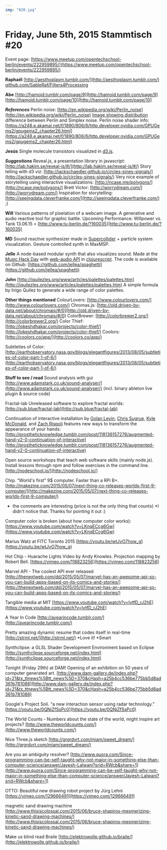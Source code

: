 ```yaml
---
img: "020.jpg"
---
```


# **Friday, June 5th, 2015 Stammtisch #20**

Event page:
[https://www.meetup.com/opentechschool-berlin/events/222959895/](https://www.meetup.com/opentechschool-berlin/events/222959895/)

**Raphaël**
[http://aesthoplasm.tumblr.com/](http://aesthoplasm.tumblr.com/)
[github.com/SableRaf/Filters4Processing](https://github.com/SableRaf/Filters4Processing)

**Abe**
[http://hamoid.tumblr.com/page/9](http://hamoid.tumblr.com/page/9)
[http://hamoid.tumblr.com/page/10](http://hamoid.tumblr.com/page/10)

***References***
Perlin noise: [http://en.wikipedia.org/wiki/Perlin_noise](http://en.wikipedia.org/wiki/Perlin_noise)
[Image showing distribution](http://ronvalstar.nl/simplex-noise-in-as3/)  difference between Perlin and Simplex noise.
Perlin noise shader info: [https://a248.e.akamai.net/f/1890/806/6/http.developer.nvidia.com/GPUGems2/gpugems2_chapter26.html](https://a248.e.akamai.net/f/1890/806/6/http.developer.nvidia.com/GPUGems2/gpugems2_chapter26.html)

**Jesús**
Single molecule transistors visualized in [d3.js](http://d3js.org/).

***Suggestions***
Reveal.js, a presentation library in javascript: [http://lab.hakim.se/reveal-js/#/](http://lab.hakim.se/reveal-js/#/)
Story telling with d3 viz: [http://jackschaedler.github.io/circles-sines-signals/](http://jackschaedler.github.io/circles-sines-signals/)
Very nice example of storytelling using interactive visualizations: [http://ncase.me/polygons/](http://ncase.me/polygons/)
Brett Victor: [http://worrydream.com/](http://worrydream.com/)
Inspiration for storytelling: [http://seeingdata.cleverfranke.com/](http://seeingdata.cleverfranke.com/) ;) 

**Will**
Various patterns of pixelation of a webcam image.
A generative and audio reactive tool for graphic battle.
Upcoming Performance: Willpower vs. Tank
13.06.15 > [http://www.tu-berlin.de/?160035](http://www.tu-berlin.de/?160035) 

**MD**
Sound reactive synthesizer made in [Supercollider](http://supercollider.github.io/) + particle system visualization.
Gesture controlled synth in MaxMSP.

**Jelle**
A node-based modular synth that also visualizes sound. Made at the [Music Hack Day](http://new.musichackday.org/) with [web-audio API](https://developer.mozilla.org/en-US/docs/Web/API/Web_Audio_API) in [clojurescript](https://github.com/clojure/clojurescript). The code is available on Github: [https://github.com/jellea/spaghetti](https://github.com/jellea/spaghetti)

**John**
[http://iquilezles.org/www/articles/palettes/palettes.htm](http://iquilezles.org/www/articles/palettes/palettes.htm)
A simple formula by Inigo Quilez to generate a wide range of color palettes.

**Other things mentioned**
ColourLovers: [http://www.colourlovers.com/](http://www.colourlovers.com/)
Chromas.js: [http://old.driven-by-data.net/about/chromajs/#/0](http://old.driven-by-data.net/about/chromajs/#/0)
ColorBrewer: [http://colorbrewer2.org/](http://colorbrewer2.org/)
Color Thief: [http://lokeshdhakar.com/projects/color-thief/](http://lokeshdhakar.com/projects/color-thief/)
Coolors: [http://coolors.co/app/](http://coolors.co/app/)

Subtleties of Color: [http://earthobservatory.nasa.gov/blogs/elegantfigures/2013/08/05/subtleties-of-color-part-1-of-6/](http://earthobservatory.nasa.gov/blogs/elegantfigures/2013/08/05/subtleties-of-color-part-1-of-6/)


**Stuff to see / read**
Sound analysis with gui [http://www.adamstark.co.uk/sound-analyser/](http://www.adamstark.co.uk/sound-analyser/) (incl. binary ableton live plugin & source code)

Fractal-lab
Unreleased software to explore fractal worlds: [http://sub.blue/fractal-lab](http://sub.blue/fractal-lab)

Continuation of interactive installation by [Golan Levin](http://flong.com/), [Chris Sugrue](http://csugrue.com/), [Kyle McDonald](http://kylemcdonald.net/), and [Zach Rispoli](http://www.begolag.com/) features new ways to transform the appearance of your hands:
[http://prostheticknowledge.tumblr.com/post/118136157276/augmented-hand-v2-0-continuation-of-interactive](http://prostheticknowledge.tumblr.com/post/118136157276/augmented-hand-v2-0-continuation-of-interactive)

Open source workshops that teach web software skills (mainly node.js). 
Install lessons through npm and follow exercises in the command line.
[http://nodeschool.io/](http://nodeschool.io/)

Chip. “World's first” 9$ computer. Faster than a RPi B+.
[http://makezine.com/2015/05/07/next-thing-co-releases-worlds-first-9-computer/](http://makezine.com/2015/05/07/next-thing-co-releases-worlds-first-9-computer/)
* the comments are interesting (price is not the only thing that counts)
*I didn't notice that. Thanks for pointing it out :)

Computer color is broken (about how computer color works):
[https://www.youtube.com/watch?v=LKnqECcg6Gw](https://www.youtube.com/watch?v=LKnqECcg6Gw)

Marius Watz at FITC Toronto 2015
[https://youtu.be/wtJvO7how_g](https://youtu.be/wtJvO7how_g)

Hot Chip - Huarache Lights
Video by Andy Knowles. Projection mapping by Robert Bell.
[https://vimeo.com/118823256](https://vimeo.com/118823256)

Marvel API - The coolest API ever released
[http://thenextweb.com/dd/2015/05/07/marvel-has-an-awesome-api-so-you-can-build-apps-based-on-its-comics-and-stories/](http://thenextweb.com/dd/2015/05/07/marvel-has-an-awesome-api-so-you-can-build-apps-based-on-its-comics-and-stories/)

Tangible media at MIT
[https://www.youtube.com/watch?v=lvtfD_rJ2hE](https://www.youtube.com/watch?v=lvtfD_rJ2hE)

A Year In Code
[http://ayearincode.tumblr.com/](http://ayearincode.tumblr.com/)

Pretty amazing dynamic resume that codes itself in real-time
[http://strml.net/](http://strml.net/)
*Love it!
*Smart

Synthclipse: a GLSL Shader Development Environment based on Eclipse
[http://synthclipse.sourceforge.net/index.html](http://synthclipse.sourceforge.net/index.html)

Tonight (Friday 29th) at DAM! Opening of an exhibition on 50 years of computer generated art.
[http://www.dam-gallery.de/index.php?id=21&tx_ttnews%5Btt_news%5D=370&cHash=a25b4cc536be775bb5d8ad361b781086](http://www.dam-gallery.de/index.php?id=21&tx_ttnews%5Btt_news%5D=370&cHash=a25b4cc536be775bb5d8ad361b781086)

Google's Project Soli. “a new interaction sensor using radar technology.”
[https://youtu.be/0QNiZfSsPc0](https://youtu.be/0QNiZfSsPc0) 

The World Counts - Numbers about the state of the world, might inspire art projects?
[http://www.theworldcounts.com/](http://www.theworldcounts.com/)

Nice Three.js sketch
[http://grgrdvrt.com/miam/sweet_dream/](http://grgrdvrt.com/miam/sweet_dream/)

Are you an ambiguity resolver?
[http://www.quora.com/Since-programming-can-be-self-taught-why-not-major-in-something-else-than-computer-science/answer/Jayesh-Lalwani?srid=RWcb&share=1](http://www.quora.com/Since-programming-can-be-self-taught-why-not-major-in-something-else-than-computer-science/answer/Jayesh-Lalwani?srid=RWcb&share=1)

OTTO: Beautiful new drawing robot project by Jürg Lehni
[https://vimeo.com/129666491](https://vimeo.com/129666491)

magnetic sand drawing machine
[http://www.thisiscolossal.com/2015/06/bruce-shapiros-mesmerizing-kinetic-sand-drawing-machines/](http://www.thisiscolossal.com/2015/06/bruce-shapiros-mesmerizing-kinetic-sand-drawing-machines/)

Make us blind read Braile
[http://elektrowolle.github.io/braile/](http://elektrowolle.github.io/braile/)


